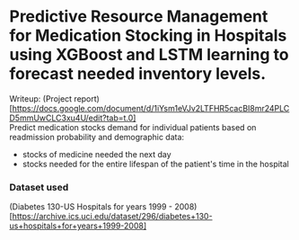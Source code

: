 # Predictive Resource Management for Medication Stocking in Hospitals using XGBoost and LSTM learning to forecast needed inventory levels.
Writeup: (Project report)[https://docs.google.com/document/d/1iYsm1eVJv2LTFHR5cacBI8mr24PLCD5mmUwCLC3xu4U/edit?tab=t.0]
<br/>
Predict medication stocks demand for individual patients based on readmission probability and demographic data:
- stocks of medicine needed the next day
- stocks needed for the entire lifespan of the patient's time in the hospital

### Dataset used
(Diabetes 130-US Hospitals for years 1999 - 2008)[https://archive.ics.uci.edu/dataset/296/diabetes+130-us+hospitals+for+years+1999-2008]
<br/>